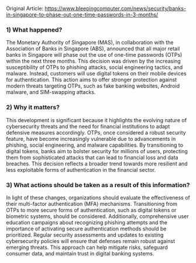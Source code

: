 Original Article: https://www.bleepingcomputer.com/news/security/banks-in-singapore-to-phase-out-one-time-passwords-in-3-months/

### 1) What happened?

The Monetary Authority of Singapore (MAS), in collaboration with the Association of Banks in Singapore (ABS), announced that all major retail banks in Singapore will phase out the use of one-time passwords (OTPs) within the next three months. This decision was driven by the increasing susceptibility of OTPs to phishing attacks, social engineering tactics, and malware. Instead, customers will use digital tokens on their mobile devices for authentication. This action aims to offer stronger protection against modern threats targeting OTPs, such as fake banking websites, Android malware, and SIM-swapping attacks.

### 2) Why it matters?

This development is significant because it highlights the evolving nature of cybersecurity threats and the need for financial institutions to adapt defensive measures accordingly. OTPs, once considered a robust security feature, have become increasingly vulnerable due to advancements in phishing, social engineering, and malware capabilities. By transitioning to digital tokens, banks aim to bolster security for millions of users, protecting them from sophisticated attacks that can lead to financial loss and data breaches. This decision reflects a broader trend towards more resilient and less exploitable forms of authentication in the financial sector.

### 3) What actions should be taken as a result of this information?

In light of these changes, organizations should evaluate the effectiveness of their multi-factor authentication (MFA) mechanisms. Transitioning from OTPs to more secure forms of authentication, such as digital tokens or biometric systems, should be considered. Additionally, comprehensive user education campaigns about recognizing phishing attempts and the importance of activating secure authentication methods should be prioritized. Regular security assessments and updates to existing cybersecurity policies will ensure that defenses remain robust against emerging threats. This approach can help mitigate risks, safeguard consumer data, and maintain trust in digital banking systems.